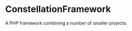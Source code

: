 ConstellationFramework
======================

A PHP framework combining a number of smaller projects.
